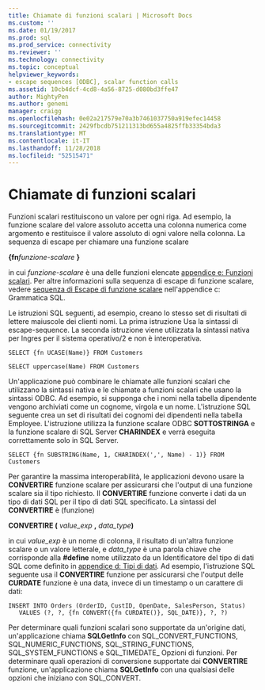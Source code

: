 ```yaml
---
title: Chiamate di funzioni scalari | Microsoft Docs
ms.custom: ''
ms.date: 01/19/2017
ms.prod: sql
ms.prod_service: connectivity
ms.reviewer: ''
ms.technology: connectivity
ms.topic: conceptual
helpviewer_keywords:
- escape sequences [ODBC], scalar function calls
ms.assetid: 10cb4dcf-4cd8-4a56-8725-d080bd3ffe47
author: MightyPen
ms.author: genemi
manager: craigg
ms.openlocfilehash: 0e02a217579e70a3b7461037750a919efec14458
ms.sourcegitcommit: 2429fbcdb751211313bd655a4825ffb33354bda3
ms.translationtype: MT
ms.contentlocale: it-IT
ms.lasthandoff: 11/28/2018
ms.locfileid: "52515471"
---
```

# <a name="scalar-function-calls"></a>Chiamate di funzioni scalari
Funzioni scalari restituiscono un valore per ogni riga. Ad esempio, la funzione scalare del valore assoluto accetta una colonna numerica come argomento e restituisce il valore assoluto di ogni valore nella colonna. La sequenza di escape per chiamare una funzione scalare  
  
 **{fn***funzione-scalare* **}**  
  
 in cui *funzione-scalare* è una delle funzioni elencate [appendice e: Funzioni scalari](../../../odbc/reference/appendixes/appendix-e-scalar-functions.md). Per altre informazioni sulla sequenza di escape di funzione scalare, vedere [sequenza di Escape di funzione scalare](../../../odbc/reference/appendixes/scalar-function-escape-sequence.md) nell'appendice c: Grammatica SQL.  
  
 Le istruzioni SQL seguenti, ad esempio, creano lo stesso set di risultati di lettere maiuscole dei clienti nomi. La prima istruzione Usa la sintassi di escape-sequence. La seconda istruzione viene utilizzata la sintassi nativa per Ingres per il sistema operativo/2 e non è interoperativa.  
  
```  
SELECT {fn UCASE(Name)} FROM Customers  
  
SELECT uppercase(Name) FROM Customers  
```  
  
 Un'applicazione può combinare le chiamate alle funzioni scalari che utilizzano la sintassi nativa e le chiamate a funzioni scalari che usano la sintassi ODBC. Ad esempio, si supponga che i nomi nella tabella dipendente vengono archiviati come un cognome, virgola e un nome. L'istruzione SQL seguente crea un set di risultati dei cognomi dei dipendenti nella tabella Employee. L'istruzione utilizza la funzione scalare ODBC **SOTTOSTRINGA** e la funzione scalare di SQL Server **CHARINDEX** e verrà eseguita correttamente solo in SQL Server.  
  
```  
SELECT {fn SUBSTRING(Name, 1, CHARINDEX(',', Name) - 1)} FROM Customers  
```  
  
 Per garantire la massima interoperabilità, le applicazioni devono usare la **CONVERTIRE** funzione scalare per assicurarsi che l'output di una funzione scalare sia il tipo richiesto. Il **CONVERTIRE** funzione converte i dati da un tipo di dati SQL per il tipo di dati SQL specificato. La sintassi del **CONVERTIRE** è (funzione)  
  
 **CONVERTIRE (** *value_exp* **,** _data_type_**)**  
  
 in cui *value_exp* è un nome di colonna, il risultato di un'altra funzione scalare o un valore letterale, e *data_type* è una parola chiave che corrisponde alla **#define** nome utilizzato da un Identificatore del tipo di dati SQL come definito in [appendice d: Tipi di dati](../../../odbc/reference/appendixes/appendix-d-data-types.md). Ad esempio, l'istruzione SQL seguente usa il **CONVERTIRE** funzione per assicurarsi che l'output delle **CURDATE** funzione è una data, invece di un timestamp o un carattere di dati:  
  
```  
INSERT INTO Orders (OrderID, CustID, OpenDate, SalesPerson, Status)  
   VALUES (?, ?, {fn CONVERT({fn CURDATE()}, SQL_DATE)}, ?, ?)  
```  
  
 Per determinare quali funzioni scalari sono supportate da un'origine dati, un'applicazione chiama **SQLGetInfo** con SQL_CONVERT_FUNCTIONS, SQL_NUMERIC_FUNCTIONS, SQL_STRING_FUNCTIONS, SQL_SYSTEM_FUNCTIONS e SQL_TIMEDATE_ Opzioni di funzioni. Per determinare quali operazioni di conversione supportate dai **CONVERTIRE** funzione, un'applicazione chiama **SQLGetInfo** con una qualsiasi delle opzioni che iniziano con SQL_CONVERT.
